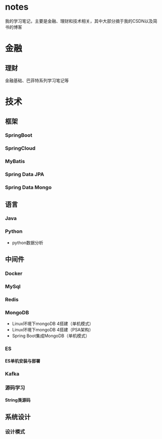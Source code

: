 # notes
我的学习笔记，主要是金融、理财和技术相关，其中大部分摘于我的CSDN以及简书的博客

# 金融
## 理财
金融基础、巴菲特系列学习笔记等

# 技术
## 框架
### SpringBoot
### SpringCloud
### MyBatis
### Spring Data JPA
### Spring Data Mongo

## 语言
### Java
### Python
* python数据分析

## 中间件
### Docker
### MySql
### Redis
### MongoDB
* Linux环境下mongoDB 4搭建（单机模式）
* Linux环境下mongoDB 4搭建（PSA架构）
* Spring Boot集成MongoDB（单机模式）
### ES
#### ES单机安装与部署
### Kafka
### 源码学习
#### String类源码
## 系统设计
### 设计模式
